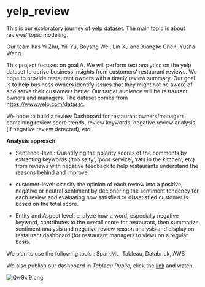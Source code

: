 # yelp_review

This is our exploratory journey of yelp dataset. The main topic is about reviews' topic modeling. 

Our team has Yi Zhu, Yili Yu, Boyang Wei, Lin Xu and Xiangke Chen, Yusha Wang

This project focuses on goal A. We will perform text analytics on the yelp dataset to derive business insights from customers’ restaurant reviews. We hope to provide restaurant owners with a timely review summary. Our goal is to help business owners identify issues that they might not be aware of and serve their customers better. Our target audience will be restaurant owners and managers. The dataset comes from https://www.yelp.com/dataset.

We hope to build a review Dashboard for restaurant owners/managers containing review score trends, review keywords, negative review analysis (if negative review detected), etc. 

**Analysis approach**

- Sentence-level: Quantifying the polarity scores of the comments by extracting keywords (‘too salty’, ‘poor service’, ‘rats in the kitchen’, etc) from reviews with negative feedback to help restaurants understand the reasons behind and improve. 

- customer-level: classify the opinion of each review into a positive, negative or neutral sentiment by deciphering the sentiment tendency for each review and evaluating how satisfied or dissatisfied customer is based on the total score.

- Entity and Aspect level: analyze how a word, especially negative keyword, contributes to the overall score for restaurant, then summarize sentiment analysis and negative review reason analysis and display on restaurant dashboard (for restaurant managers to view) on a regular basis.

We plan to use the following tools : SparkML, Tableau, Databrick, AWS

We also publish our dashboard in *Tableau Public*, click the [link](https://public.tableau.com/profile/xiangke.chen#!/vizhome/YelpReviewAnalysis_15758570841320/final) and watch.

![Qw9xi9.png](https://s2.ax1x.com/2019/12/09/Qw9xi9.png)
